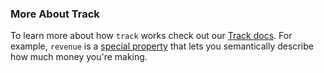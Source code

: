 ### More About Track

To learn more about how `track` works check out our [Track docs](/docs/spec/track). For example, `revenue` is a [special property](/docs/spec/track#special-properties) that lets you semantically describe how much money you're making.